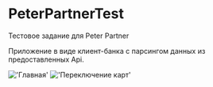 # PeterPartnerTest
Тестовое задание для Peter Partner

Приложение в виде клиент-банка с парсингом данных из предоставленных Api.

!['Главная'](https://s132vla.storage.yandex.net/rdisk/196196b07099dc3ae4727ec5cd313aebbc56a02fd8da9303d70751e607771228/5f2f646f/I4l5pY23LHqavpWWXokNyMebJ6ewRjYhiWzCiZE6vuhyc5_judqhdsDswL-uhF1vueeN05nF2nyJlRZIWhHvKg==?uid=0&filename=2020-08-06_11-50-59.png&disposition=inline&hash=&limit=0&content_type=image%2Fpng&tknv=v2&owner_uid=79508874&media_type=image&fsize=33060&etag=c308235b3346ab08c68af8fc2ed631ab&hid=f5e7bec75f06faa35af80e393c477e77&rtoken=m8Q3jG5B2SWR&force_default=no&ycrid=na-9c8d3cd9254b93e96d09a467c1a064f2-downloader22f&ts=5ac68e63eb9c0&s=b503895fcbe4e1b1f6132e7f617835d923ede57e48c5645d4d4ce43b3d48386e&pb=U2FsdGVkX189m4nIZEVMzFo1E5hOQGjoEPg99aIefHIGqCDkItNHADxAt4f7IIyQPngrJwWYy9Dhdf6xgh19AslT3fdKVdkR3ZgAKDx_67I)
!['Переключение карт'](https://s316sas.storage.yandex.net/rdisk/9712c5cd73956ee04b9a3296d35f93f1efe2b58bb4ee85380c2af848d99a1729/5f2f64a7/I4l5pY23LHqavpWWXokNyFQSWEi1tEgbmPj_TA0weMYt0EM8aEQJgPsguO7dSqmMVv3wCHgH0Ll8eblwu9pSfA==?uid=0&filename=2020-08-06_11-53-21.png&disposition=inline&hash=&limit=0&content_type=image%2Fpng&tknv=v2&owner_uid=79508874&fsize=16910&media_type=image&etag=41175cd91e20cbb44b70a32710faf20d&hid=fbb6f9d457ecc59583ce35a8ea8938fc&rtoken=AfAuVDqSLydW&force_default=no&ycrid=na-049f8b7308db52c7f4037b6a311d7504-downloader22f&ts=5ac68e99537c0&s=35a6751bc53e0138227058dbec203556756798edcdb42bb233dc659b5511291a&pb=U2FsdGVkX18cGVSdqKZRhk7Orxc8hWltvKHqK_8yAWUqS6NaS-wWjh2hmwVgB09BKNrpKihy0HNUCKLO5oQK9znQ9KM7AOkHCkEPdl5zE24)
